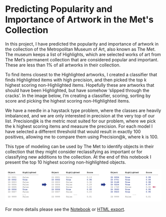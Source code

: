 # Predicting Popularity and Importance of Artwork in the Met's Collection

In this project, I have predicted the popularity and importance of artwork in the collection of the Metropolitan Museum of Art, also known as The Met. The museum keeps a list of Highlights, which are selected works of art from The Met’s permanent collection that are considered popular and important. These are less than 1% of all artworks in their collection.

To find items closest to the Highlighted artworks, I created a classifier that finds Highlighted items with high precision, and then picked the top k highest scoring non-Highlighted items. Hopefully these are artworks that should have been Highlighted, but have somehow ‘slipped through the cracks’. In the image below, I’m creating a classifier, scoring, sorting by score and picking the highest scoring non-Highlighted items.

We have a needle in a haystack type problem, where the classes are heavily imbalanced, and we are only interested in precision at the very top of our list. Precision@k is the metric most suited for our problem, where we pick the k highest scoring items and measure the precision. For each model I have selected a different threshold that would result in exactly 100 positives, allowing me to compare them using Precision@k, where k is 100.

This type of modeling can be used by The Met to identify objects in their collection that they might consider reclassifying as important or for classifying new additions to the collection. At the end of this notebook I present the top 10 highest scoring non-highlighted objects.

![Methodology](methodology.png)

For more details please see the [Notebook](https://github.com/SatenikS/predicting-artwork-importance-and-popularity/blob/main/Predicting-Artwork-Importance-and-Popularity.ipynb) or [HTML export](https://github.com/SatenikS/predicting-artwork-importance-and-popularity/blob/main/Predicting-Artwork-Importance-and-Popularity.html).
